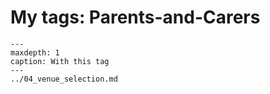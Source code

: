 # My tags: Parents-and-Carers

```{toctree}
---
maxdepth: 1
caption: With this tag
---
../04_venue_selection.md
```
